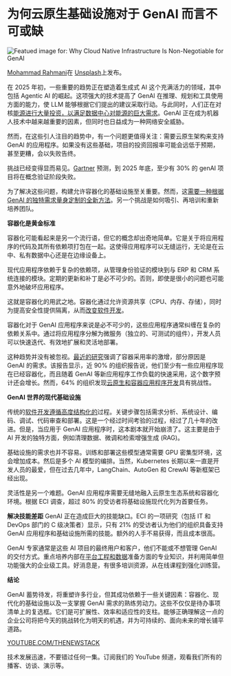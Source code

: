 # 为何云原生基础设施对于 GenAI 而言不可或缺

![Featued image for: Why Cloud Native Infrastructure Is Non-Negotiable for GenAI](https://cdn.thenewstack.io/media/2025/04/4591c32c-mohammad-rahmani-w-lqbauhe64-unsplash-1024x683.jpg)

[Mohammad Rahmani](https://unsplash.com/@afgprogrammer?utm_content=creditCopyText&utm_medium=referral&utm_source=unsplash)在 [Unsplash](https://unsplash.com/photos/black-flat-screen-computer-monitor-W-LQbAUhE64?utm_content=creditCopyText&utm_medium=referral&utm_source=unsplash)上发布。

在 2025 年初，一些重要的趋势正在塑造着生成式 AI 这个充满活力的领域，其中包括 Agentic AI 的崛起。这项强大的技术提高了 GenAI 在推理、规划和工具使用方面的能力，使 LLM 能够根据它们提出的建议采取行动。与此同时，人们正在对核[能源进行大量投资，以满足数据中心对能源的巨大需求](https://thenewstack.io/how-much-energy-is-really-being-consumed-by-data-centers/)。GenAI 正在成为机器人技术中越来越重要的因素，但同时也日益成为一种网络安全威胁。

然而，在这些引人注目的趋势中，有一个问题更值得关注：需要云原生架构来支持 GenAI 的应用程序。如果没有这些基础，项目的投资回报率可能会远低于预期，甚至更糟，会以失败告终。

挑战已经变得显而易见。[Gartner](https://thejournal.com/articles/2024/08/06/gartner-30-of-gen-ai-projects-will-be-abandoned.aspx?utm_source=chatgpt.com) 预测，到 2025 年底，至少有 30% 的 genAI 项目将在概念验证阶段失败。

为了解决这些问题，构建允许容器化的基础设施至关重要。然而，这[需要一种根据 GenAI 的独特需求量身定制的全新方法](https://thenewstack.io/trust-in-genai-requires-an-open-data-movement-platform/)。另一个挑战是如何吸引、再培训和重新培养团队。

**容器化是黄金标准**

容器化可能看起来是另一个流行语，但它的概念却出奇地简单。它是关于将应用程序的代码及其所有依赖项打包在一起。这使得应用程序可以无缝运行，无论是在云中、私有数据中心还是在边缘设备上。

现代应用程序依赖于复杂的依赖项，从管理身份验证的模块到与 ERP 和 CRM 系统连接的模块。定期的更新和补丁是必不可少的。否则，即使是很小的问题也可能意外地破坏应用程序。

这就是容器化的用武之地。容器化通过允许资源共享（CPU、内存、存储），同时为提高安全性提供隔离，从而[改变软件开发](https://thenewstack.io/ebooks/generative-ai/how-generative-ai-transforms-software-development/)。

容器化对于 GenAI 应用程序来说是必不可少的，这些应用程序通常纠缠在复杂的依赖关系中。通过将应用程序分解为微服务（独立的、可测试的组件），开发人员可以快速迭代、有效地扩展和灵活地部署。

这种趋势并没有被忽视。[最近的研究](https://www.nutanix.com/enterprise-cloud-index)强调了容器采用率的激增，部分原因是 GenAI 的需求。该报告显示，近 90% 的组织报告说，他们至少有一些应用程序现在已经容器化，而且随着 GenAI 等新应用程序工作负载的快速采用，这个数字预计还会增长。然而，64% 的组织发现[云原生和容器应用程序开发](https://thenewstack.io/simplifying-cloud-native-application-development-with-ballerina/)具有挑战性。

**GenAI 世界的现代基础设施**

传统的[软件开发遵循高度结构化的](https://thenewstack.io/pythons-collection-module-for-specialized-data-structures/)过程。关键步骤包括需求分析、系统设计、编码、调试、代码审查和部署。这是一个经过时间考验的过程，经过了几十年的改进。但是，当应用于 GenAI 应用程序时，这本剧本就开始崩溃了。这主要是由于 AI 开发的独特方面，例如清理数据、微调和检索增强生成 (RAG)。

基础设施的需求也并不容易。训练和部署这些模型通常需要 GPU 密集型环境，这会增加成本。然后是多个 AI 模型的编排。当然，Kubernetes 长期以来一直是开发人员的最爱，但在过去几年中，LangChain、AutoGen 和 CrewAI 等新框架已经出现。

灵活性是另一个难题。GenAI 应用程序需要无缝地融入云原生生态系统和容器化环境。根据 ECI 调查，超过 80% 的受访者将基础设施现代化列为首要任务。

**解决技能差距**
GenAI 正在造成巨大的技能缺口。ECI 的一项研究（包括 IT 和 DevOps 部门的 C 级决策者）显示，只有 21% 的受访者认为他们的组织具备支持 GenAI 应用程序和基础设施所需的技能。额外的人手不易获得，而且成本很高。

GenAI 专家通常是这些 AI 项目的最终用户和客户，他们不能或不想管理 GenAI 的交付方式。重点培养内部在[平台工程和数据](https://thenewstack.io/50-of-engineers-lack-trust-in-the-data-they-rely-on-most/)准备方面的专业知识，并利用简单但功能强大的企业级工具。好消息是，有很多培训资源，从在线课程到强化训练营。

**结论**

GenAI 蓄势待发，将重塑许多行业，但其成功依赖于一些关键因素：容器化、现代化的基础设施以及一支掌握 GenAI 需求的熟练劳动力。这些不仅仅是待办事项清单上的复选框。它们是可扩展性、效率和适应性的支柱。能够正确理解这一点的企业公司将把今天的挑战转化为明天的机遇，并为可持续的、面向未来的增长铺平道路。

[YOUTUBE.COM/THENEWSTACK](https://youtube.com/thenewstack?sub_confirmation=1)

技术发展迅速，不要错过任何一集。订阅我们的 YouTube 频道，观看我们所有的播客、访谈、演示等。